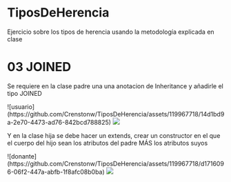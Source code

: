 # TiposDeHerencia
Ejercicio sobre los tipos de herencia usando la metodología explicada en clase
<h1>03 JOINED</h1>
<p>Se requiere en la clase padre una una anotacion de Inheritance y añadirle el tipo JOINED</p>
![usuario](https://github.com/Crenstonw/TiposDeHerencia/assets/119967718/14d1bd9a-2e70-4473-ad76-842bcd788825)
<img src="https://github.com/Crenstonw/TiposDeHerencia/assets/119967718/14d1bd9a-2e70-4473-ad76-842bcd788825">
<p>Y en la clase hija se debe hacer un extends, crear un constructor en el que el cuerpo del hijo sean los atributos del padre MÁS los atributos suyos</p>
![donante](https://github.com/Crenstonw/TiposDeHerencia/assets/119967718/d1716096-06f2-447a-abfb-1f8afc08b0ba)
<img src="https://github.com/Crenstonw/TiposDeHerencia/assets/119967718/d1716096-06f2-447a-abfb-1f8afc08b0ba">
